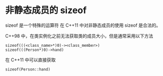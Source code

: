 # 非静态成员的 sizeof

sizeof 是一个特殊的运算符
在 C++11 中对非静态成员的使用 sizeof 是合法的。

C++98 中，在类实例化之前无法获取类的成员大小，但是通常采用以下方法

```
sizeof(((<class_name>*)0)-><class_member>)
sizeof(((Person*)0)->hand)
```

在 C++11 中可以直接获取
```
sizeof(Person::hand)
```

